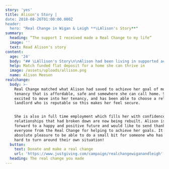 ```yaml
---
story: 'yes'
title: Alison's Story |
date: 2018-08-26T01:00:00.000Z
header:
  hero: "Real Change in Wigan & Leigh **\LAlison's Story**"
summary:
  heading: “The support I received made a Real Change to my life”
  image: ''
  text: Read Alison's story
content:
  age: '24'
  body: "## \LAllison's Story\n\nAlison had been living in supported accommodation with Riverside since April 2018 after a relationship breakdown which left her homeless. While staying at the hostel, she put in a lot of work to successfully manage her anxiety and is in complete recovery. Alison also successfully participated and completed the Princes Trust programme which helped her to develop the skills to find employment.\n\nAlison was offered a job in early October, continuing her fantastic journey. Still living in the hostel, however, and not eligible for the discounted service rates, her rent shot up massively. With all her savings going on past debts, she was only able to save up some of the money for a deposit in her own rented property.\n\n> \"The support I received made a Real Change to my life. It helped me \n> to secure the lovely flat that I am moving too.\n>\n> Without it I would be living in accommodation that I am unable to afford and this may have led to a decline in my mental wellbeing and put me at risk of becoming homeless again.\n> \""
  help: Match funded flat deposit for a home she can thrive in
  image: /assets/uploads/allison.png
  name: Alison Meeson
realchange:
  body: >-
    Real Change matched what Alison had saved to achieve her goal of moving to a
    tenancy that is affordable, safe and somewhere she can call home. She is now
    excited to move into her tenancy, and has been able to choose a reliable
    landlord who is reputable so this makes her feel secure.


    She is also in full time employment which fills her with confidence and her
    relationships that had broken down are now being rebuilt. Alison is looking
    forward to a happy and positive future and would like to send thanks
    everyone from the Real Change for helping to achieve her goals. It’s an
    absolute pleasure to be able to do a small bit for someone who has worked so
    hard to turn around their own situation!
  button:
    text: Donate and make a real change
    url: 'https://www.justgiving.com/campaign/realchangewiganandleigh'
  heading: The real change you made
---
```



